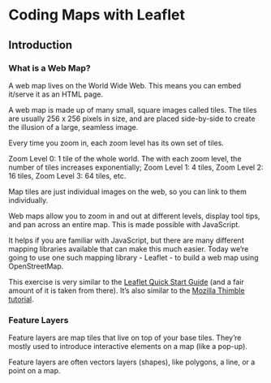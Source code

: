 # Coding Maps with Leaflet
## Introduction
### What is a Web Map?
A web map lives on the World Wide Web. This means you can embed it/serve it as an HTML page.

A web map is made up of many small, square images called tiles. The tiles are usually 256 x 256 pixels in size, and are placed side-by-side to create the illusion of a large, seamless image.

Every time you zoom in, each zoom level has its own set of tiles.

Zoom Level 0: 1 tile of the whole world. The with each zoom level, the number of tiles increases exponentially; Zoom Level 1: 4 tiles, Zoom Level 2: 16 tiles, Zoom Level 3: 64 tiles, etc.

Map tiles are just individual images on the web, so you can link to them individually.

Web maps allow you to zoom in and out at different levels, display tool tips, and pan across an entire map. This is made possible with JavaScript.

It helps if you are familiar with JavaScript, but there are many different mapping libraries available that can make this much easier. Today we’re going to use one such mapping library - Leaflet - to build a web map using OpenStreetMap.

This exercise is very similar to the [Leaflet Quick Start Guide](http://leafletjs.com/examples/quick-start.html) (and a fair amount of it is taken from there). It’s also similar to the [Mozilla Thimble tutorial](http://leafletjs.com/examples/quick-start.html).

### Feature Layers
Feature layers are map tiles that live on top of your base tiles. They’re mostly used to introduce interactive elements on a map (like a pop-up).

Feature layers are often vectors layers (shapes), like polygons, a line, or a point on a map.
